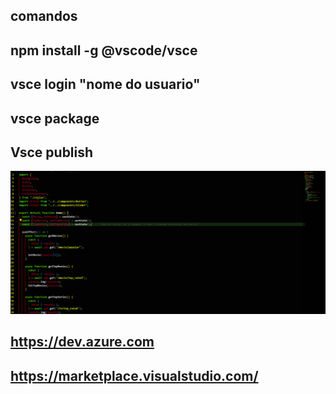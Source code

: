 ## comandos

## npm install -g @vscode/vsce
## vsce login "nome do usuario"
## vsce package
## Vsce publish
<img src = './themes/assets/theme.png' />

## https://dev.azure.com

## https://marketplace.visualstudio.com/
